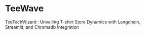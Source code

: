# TeeWave
TeeTechWizard :  Unveiling T-shirt Store Dynamics with Langchain, Streamlit, and Chromadb Integration
